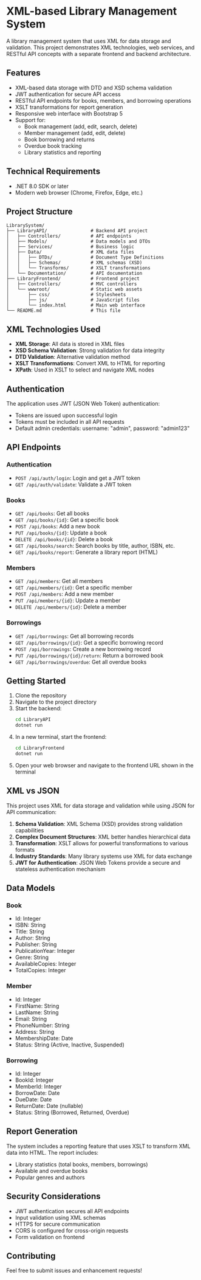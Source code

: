 # XML-based Library Management System

A library management system that uses XML for data storage and validation. This project demonstrates XML technologies, web services, and RESTful API concepts with a separate frontend and backend architecture.

## Features

- XML-based data storage with DTD and XSD schema validation
- JWT authentication for secure API access
- RESTful API endpoints for books, members, and borrowing operations
- XSLT transformations for report generation
- Responsive web interface with Bootstrap 5
- Support for:
  - Book management (add, edit, search, delete)
  - Member management (add, edit, delete)
  - Book borrowing and returns
  - Overdue book tracking
  - Library statistics and reporting

## Technical Requirements

- .NET 8.0 SDK or later
- Modern web browser (Chrome, Firefox, Edge, etc.)

## Project Structure

```
LibrarySystem/
├── LibraryAPI/                # Backend API project
│   ├── Controllers/           # API endpoints
│   ├── Models/                # Data models and DTOs
│   ├── Services/              # Business logic
│   ├── Data/                  # XML data files
│   │   ├── DTDs/              # Document Type Definitions
│   │   ├── Schemas/           # XML schemas (XSD)
│   │   └── Transforms/        # XSLT transformations
│   └── Documentation/         # API documentation
├── LibraryFrontend/           # Frontend project
│   ├── Controllers/           # MVC controllers
│   └── wwwroot/               # Static web assets
│       ├── css/               # Stylesheets
│       ├── js/                # JavaScript files
│       └── index.html         # Main web interface
└── README.md                  # This file
```

## XML Technologies Used

- **XML Storage**: All data is stored in XML files
- **XSD Schema Validation**: Strong validation for data integrity
- **DTD Validation**: Alternative validation method
- **XSLT Transformations**: Convert XML to HTML for reporting
- **XPath**: Used in XSLT to select and navigate XML nodes

## Authentication

The application uses JWT (JSON Web Token) authentication:
- Tokens are issued upon successful login
- Tokens must be included in all API requests
- Default admin credentials: username: "admin", password: "admin123"

## API Endpoints

### Authentication
- `POST /api/auth/login`: Login and get a JWT token
- `GET /api/auth/validate`: Validate a JWT token

### Books
- `GET /api/books`: Get all books
- `GET /api/books/{id}`: Get a specific book
- `POST /api/books`: Add a new book
- `PUT /api/books/{id}`: Update a book
- `DELETE /api/books/{id}`: Delete a book
- `GET /api/books/search`: Search books by title, author, ISBN, etc.
- `GET /api/books/report`: Generate a library report (HTML)

### Members
- `GET /api/members`: Get all members
- `GET /api/members/{id}`: Get a specific member
- `POST /api/members`: Add a new member
- `PUT /api/members/{id}`: Update a member
- `DELETE /api/members/{id}`: Delete a member

### Borrowings
- `GET /api/borrowings`: Get all borrowing records
- `GET /api/borrowings/{id}`: Get a specific borrowing record
- `POST /api/borrowings`: Create a new borrowing record
- `PUT /api/borrowings/{id}/return`: Return a borrowed book
- `GET /api/borrowings/overdue`: Get all overdue books

## Getting Started

1. Clone the repository
2. Navigate to the project directory
3. Start the backend:
   ```bash
   cd LibraryAPI
   dotnet run
   ```
4. In a new terminal, start the frontend:
   ```bash
   cd LibraryFrontend
   dotnet run
   ```
5. Open your web browser and navigate to the frontend URL shown in the terminal

## XML vs JSON

This project uses XML for data storage and validation while using JSON for API communication:

1. **Schema Validation**: XML Schema (XSD) provides strong validation capabilities
2. **Complex Document Structures**: XML better handles hierarchical data
3. **Transformation**: XSLT allows for powerful transformations to various formats
4. **Industry Standards**: Many library systems use XML for data exchange
5. **JWT for Authentication**: JSON Web Tokens provide a secure and stateless authentication mechanism

## Data Models

### Book
- Id: Integer
- ISBN: String
- Title: String
- Author: String
- Publisher: String
- PublicationYear: Integer
- Genre: String
- AvailableCopies: Integer
- TotalCopies: Integer

### Member
- Id: Integer
- FirstName: String
- LastName: String
- Email: String
- PhoneNumber: String
- Address: String
- MembershipDate: Date
- Status: String (Active, Inactive, Suspended)

### Borrowing
- Id: Integer
- BookId: Integer
- MemberId: Integer
- BorrowDate: Date
- DueDate: Date
- ReturnDate: Date (nullable)
- Status: String (Borrowed, Returned, Overdue)

## Report Generation

The system includes a reporting feature that uses XSLT to transform XML data into HTML. The report includes:
- Library statistics (total books, members, borrowings)
- Available and overdue books
- Popular genres and authors

## Security Considerations

- JWT authentication secures all API endpoints
- Input validation using XML schemas
- HTTPS for secure communication
- CORS is configured for cross-origin requests
- Form validation on frontend

## Contributing

Feel free to submit issues and enhancement requests! 